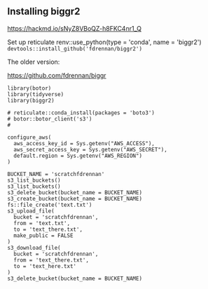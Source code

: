 ## Installing biggr2

https://hackmd.io/sNyZ8VBoQZ-h8FKC4nr1_Q


Set up reticulate
renv::use_python(type = 'conda', name = 'biggr2')
`devtools::install_github('fdrennan/biggr2')`

The older version:

<https://github.com/fdrennan/biggr>

    library(botor)
    library(tidyverse)
    library(biggr2)

    # reticulate::conda_install(packages = 'boto3')
    # botor::botor_client('s3')
    #

    configure_aws(
      aws_access_key_id = Sys.getenv("AWS_ACCESS"),
      aws_secret_access_key = Sys.getenv("AWS_SECRET"),
      default.region = Sys.getenv("AWS_REGION")
    )

    BUCKET_NAME = 'scratchfdrennan'
    s3_list_buckets()
    s3_list_buckets()
    s3_delete_bucket(bucket_name = BUCKET_NAME)
    s3_create_bucket(bucket_name = BUCKET_NAME)
    fs::file_create('text.txt')
    s3_upload_file(
      bucket = 'scratchfdrennan',
      from = 'text.txt',
      to = 'text_there.txt',
      make_public = FALSE
    )
    s3_download_file(
      bucket = 'scratchfdrennan',
      from = 'text_there.txt',
      to = 'text_here.txt'
    )
    s3_delete_bucket(bucket_name = BUCKET_NAME)
